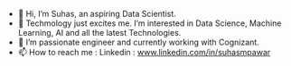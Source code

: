 - 👋 Hi, I’m Suhas, an aspiring Data Scientist.
- 👀 Techmology just excites me. I’m interested in Data Science, Machine Learning, AI and all the latest Technologies.
- 🌱 I’m passionate engineer and currently working with Cognizant.
- 📫 How to reach me : Linkedin : www.linkedin.com/in/suhasmpawar

<!---
Suhas55/Suhas55 is a ✨ special ✨ repository because its `README.md` (this file) appears on your GitHub profile.
You can click the Preview link to take a look at your changes.
--->
